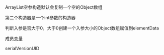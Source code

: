 ArrayList空参构造默认会复制一个空的Object数组

第二个构造器是一个int参数的构造器

判断入参是否大于0，大于0创建一个入参大小的Object数组赋值到elementData



成员变量

serialVersionUID









